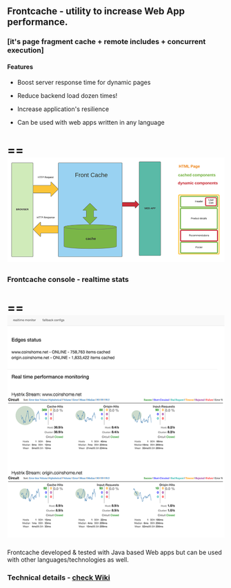 
## Frontcache - utility to increase Web App performance.

### [it's page fragment cache + remote includes + concurrent execution]

#### Features

* Boost server response time for dynamic pages 

* Reduce backend load dozen times! 
   
* Increase application's resilience

* Can be used with web apps written in any language

==
![Alt](images/how-it-works.png "Frontcache overview")
==

### Frontcache console - realtime stats
==
![Alt](images/fc-console-screen.png "Frontcache console demo")
==

Frontcache developed & tested with Java based Web apps but can be used with other languages/technologies as well. 

### Technical details - [check Wiki](https://github.com/eternita/frontcache/wiki "check Wiki")
